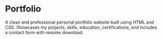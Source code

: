 # Portfolio
A clean and professional personal portfolio website built using HTML and CSS. Showcases my projects, skills, education, certifications, and includes a contact form with resume download.
